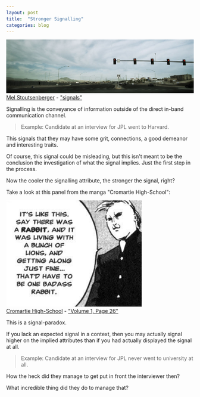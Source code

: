 ```yaml
---
layout: post
title:  "Stronger Signalling"
categories: blog
---
```


<p class="attribution">
	<img src="/images/stronger-signalling/signals.png" class="image fit" />
	<a href="https://www.flickr.com/photos/rappensuncle/">Mel Stoutsenberger</a> -
	<a href="https://www.flickr.com/photos/rappensuncle/1674861241/in/photolist-3y16TX-anMRXi-qCYBQh-ioZ544-dmaLpR-7ZsHVT-6hJpGP-a8hMvQ-oxHFCs-sdq99Y-apCN1K-vESMDL-7XnSn7-qzB1wt-6EYWCk-bvZMpf-dmW1B7-pi63ri-qPaGYC-eMDwJJ-6YQToF-7ckqFQ-o1ixYU-5ryvVu-dNfcyp-jCrH2c-sniN9v-5A74bU-4TDS6U-fFppJj-eR2Mf-pzWN57-bna3Ew-seXvxs-atSmL4-mPh4uA-a9mWZc-5fBktD-agQGxx-8kDWxm-bRpUNx-66g1Kw-4wwpqf-aCTiLk-o3KLsg-rAGkC5-o1ez6X-bDfXuu-cigmBU-ggMT2o">"signals"</a>
</p>

Signalling is the conveyance of information outside of the direct in-band communication channel.

> Example: Candidate at an interview for JPL went to Harvard.

This signals that they may have some grit, connections, a good demeanor and interesting traits.

Of course, this signal could be misleading, but this isn't meant to be the conclusion
the investigation of what the signal implies. Just the first step in the process.

Now the cooler the signalling attribute, the stronger the signal, right?

Take a look at this panel from the manga "Cromartie High-School":

<p class="attribution">
	<img src="/images/stronger-signalling/rabbit2.png" class="image" /><br />
	<a href="http://allmangascans.com/cromartie-high-school">Cromartie High-School</a> -
	<a href="http://allmangascans.com/cromartie-high-school/1/26">"Volume 1, Page 26"</a>
</p>

This is a signal-paradox.

If you lack an expected signal in a context, then you may actually signal higher on the
implied attributes than if you had actually displayed the signal at all.

> Example: Candidate at an interview for JPL never went to university at all.

How the heck did they manage to get put in front the interviewer then?

What incredible thing did they do to manage that?
